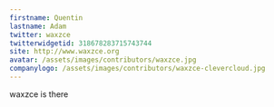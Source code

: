 ```yaml
---
firstname: Quentin
lastname: Adam
twitter: waxzce
twitterwidgetid: 318678283715743744
site: http://www.waxzce.org
avatar: /assets/images/contributors/waxzce.jpg
companylogo: /assets/images/contributors/waxzce-clevercloud.jpg
---
```


waxzce is there